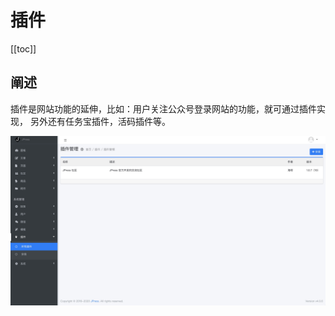# 插件


[[toc]]

## 阐述

插件是网站功能的延伸，比如：用户关注公众号登录网站的功能，就可通过插件实现，
另外还有任务宝插件，活码插件等。

![](../images/admin-doc/plugin.jpg)